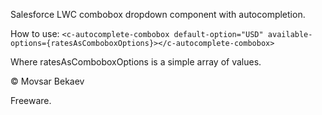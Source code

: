 Salesforce LWC combobox dropdown component with autocompletion.

How to use: `<c-autocomplete-combobox default-option="USD" available-options={ratesAsComboboxOptions}></c-autocomplete-combobox>`
 
Where ratesAsComboboxOptions is a simple array of values.

&copy; Movsar Bekaev

Freeware.
